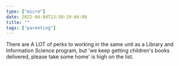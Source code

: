 ```yaml
---
type: ["micro"]
date: 2022-04-04T13:58:19-04:00
title: ""
tags: ["parenting"]
---
```

There are A LOT of perks to working in the same unit as a Library and Information Science program, but 'we keep getting children's books delivered, please take some home' is high on the list.
